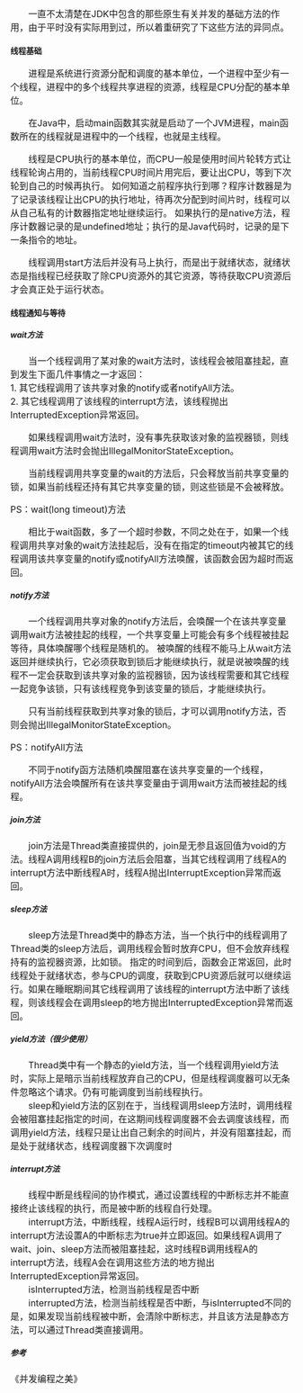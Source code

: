 <font size="3">
&emsp;&emsp;一直不太清楚在JDK中包含的那些原生有关并发的基础方法的作用，由于平时没有实际用到过，所以着重研究了下这些方法的异同点。<br>
</font>

#### 线程基础
<font size="3">
&emsp;&emsp;进程是系统进行资源分配和调度的基本单位，一个进程中至少有一个线程，进程中的多个线程共享进程的资源，线程是CPU分配的基本单位。<br>

&emsp;&emsp;在Java中，启动main函数其实就是启动了一个JVM进程，main函数所在的线程就是进程中的一个线程，也就是主线程。<br>

&emsp;&emsp;线程是CPU执行的基本单位，而CPU一般是使用时间片轮转方式让线程轮询占用的，当前线程CPU时间片用完后，要让出CPU，等到下次轮到自己的时候再执行。
如何知道之前程序执行到哪？程序计数器是为了记录该线程让出CPU的执行地址，待再次分配到时间片时，线程可以从自己私有的计数器指定地址继续运行。
如果执行的是native方法，程序计数器记录的是undefined地址；执行的是Java代码时，记录的是下一条指令的地址。<br>

&emsp;&emsp;线程调用start方法后并没有马上执行，而是出于就绪状态，就绪状态是指线程已经获取了除CPU资源外的其它资源，等待获取CPU资源后才会真正处于运行状态。
</font>
#### 线程通知与等待
##### wait方法
<font size="3">
&emsp;&emsp;当一个线程调用了某对象的wait方法时，该线程会被阻塞挂起，直到发生下面几件事情之一才返回：<br>
1. 其它线程调用了该共享对象的notify或者notifyAll方法。<br>
2. 其它线程调用了该线程的interrupt方法，该线程抛出InterruptedException异常返回。<br>

&emsp;&emsp;如果线程调用wait方法时，没有事先获取该对象的监视器锁，则线程调用wait方法时会抛出IllegalMonitorStateException。

&emsp;&emsp;当前线程调用共享变量的wait的方法后，只会释放当前共享变量的锁，如果当前线程还持有其它共享变量的锁，则这些锁是不会被释放。<br>

PS：wait(long timeout)方法<br>

&emsp;&emsp;相比于wait函数，多了一个超时参数，不同之处在于，如果一个线程调用共享对象的wait方法挂起后，没有在指定的timeout内被其它的线程调用该共享变量的notify或notifyAll方法唤醒，该函数会因为超时而返回。
</font>
##### notify方法
<font size="3">
&emsp;&emsp;一个线程调用共享对象的notify方法后，会唤醒一个在该共享变量调用wait方法被挂起的线程，一个共享变量上可能会有多个线程被挂起等待，具体唤醒哪个线程是随机的。
被唤醒的线程不能马上从wait方法返回并继续执行，它必须获取到锁后才能继续执行，就是说被唤醒的线程不一定会获取到该共享对象的监视器锁，因为该线程需要和其它线程一起竞争该锁，只有该线程竞争到该变量的锁后，才能继续执行。<br>

&emsp;&emsp;只有当前线程获取到共享对象的锁后，才可以调用notify方法，否则会抛出IllegalMonitorStateException。<br>

PS：notifyAll方法<br>

&emsp;&emsp;不同于notify函方法随机唤醒阻塞在该共享变量的一个线程，notifyAll方法会唤醒所有在该共享变量由于调用wait方法而被挂起的线程。
</font>
##### join方法
<font size="3">
&emsp;&emsp;join方法是Thread类直接提供的，join是无参且返回值为void的方法。线程A调用线程B的join方法后会阻塞，当其它线程调用了线程A的interrupt方法中断线程A时，线程A抛出InterruptException异常而返回。
</font>

##### sleep方法
<font size="3">
&emsp;&emsp;sleep方法是Thread类中的静态方法，当一个执行中的线程调用了Thread类的sleep方法后，调用线程会暂时放弃CPU，但不会放弃线程持有的监视器资源，比如锁。
指定的时间到后，函数会正常返回，此时线程处于就绪状态，参与CPU的调度，获取到CPU资源后就可以继续运行。如果在睡眠期间其它线程调用了该线程的interrupt方法中断了该线程，则该线程会在调用sleep的地方抛出InterruptedException异常而返回。
</font>

##### yield方法（很少使用）
<font size="3">
&emsp;&emsp;Thread类中有一个静态的yield方法，当一个线程调用yield方法时，实际上是暗示当前线程放弃自己的CPU，但是线程调度器可以无条件忽略这个请求。仍有可能调度到当前线程执行。<br>
&emsp;&emsp;sleep和yield方法的区别在于，当线程调用sleep方法时，调用线程会被阻塞挂起指定的时间，在这期间线程调度器不会去调度该线程，而调用yield方法，线程只是让出自己剩余的时间片，并没有阻塞挂起，而是处于就绪状态，线程调度器下次调度时
</font>

##### interrupt方法
<font size="3">
&emsp;&emsp;线程中断是线程间的协作模式，通过设置线程的中断标志并不能直接终止该线程的执行，而是被中断的线程自行处理。<br>
&emsp;&emsp;interrupt方法，中断线程，线程A运行时，线程B可以调用线程A的interrupt方法设置A的中断标志为true并立即返回。如果线程A调用了wait、join、sleep方法而被阻塞挂起，这时线程B调用线程A的interrupt方法，线程A会在调用这些方法的地方抛出InterruptedException异常返回。<br>
&emsp;&emsp;isInterrupted方法，检测当前线程是否中断<br>
&emsp;&emsp;interrupted方法，检测当前线程是否中断，与isInterrupted不同的是，如果发现当前线程被中断，会清除中断标志，并且该方法是静态方法，可以通过Thread类直接调用。<br>
</font>

##### 参考
<font size="3">
《并发编程之美》
</font>
